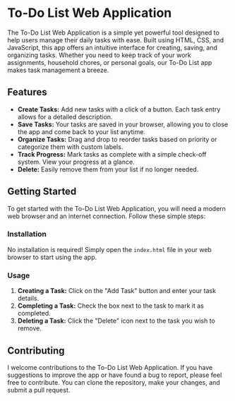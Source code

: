 # To-Do List Web Application

The To-Do List Web Application is a simple yet powerful tool designed to help users manage their daily tasks with ease. Built using HTML, CSS, and JavaScript, this app offers an intuitive interface for creating, saving, and organizing tasks. Whether you need to keep track of your work assignments, household chores, or personal goals, our To-Do List app makes task management a breeze.

## Features

- **Create Tasks:** Add new tasks with a click of a button. Each task entry allows for a detailed description.
- **Save Tasks:** Your tasks are saved in your browser, allowing you to close the app and come back to your list anytime.
- **Organize Tasks:** Drag and drop to reorder tasks based on priority or categorize them with custom labels.
- **Track Progress:** Mark tasks as complete with a simple check-off system. View your progress at a glance.
- **Delete:** Easily remove them from your list if no longer needed.

## Getting Started

To get started with the To-Do List Web Application, you will need a modern web browser and an internet connection. Follow these simple steps:

### Installation

No installation is required! Simply open the `index.html` file in your web browser to start using the app.

### Usage

1. **Creating a Task:** Click on the "Add Task" button and enter your task details.
2. **Completing a Task:** Check the box next to the task to mark it as completed.
3. **Deleting a Task:** Click the "Delete" icon next to the task you wish to remove.

## Contributing

I welcome contributions to the To-Do List Web Application. If you have suggestions to improve the app or have found a bug to report, please feel free to contribute. You can clone the repository, make your changes, and submit a pull request.


